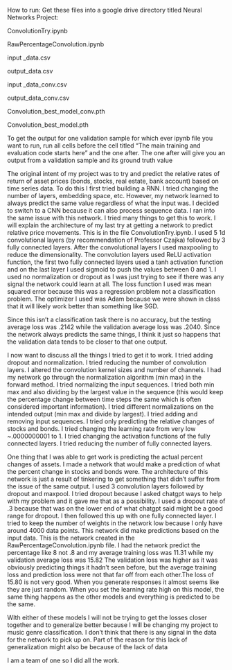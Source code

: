 How to run:
Get these files into a google drive directory titled Neural Networks Project:

ConvolutionTry.ipynb

RawPercentageConvolution.ipynb

input _data.csv

output_data.csv

input _data_conv.csv

output_data_conv.csv

Convolution_best_model_conv.pth

Convolution_best_model.pth

To get the output for one validation sample for which ever ipynb file you want to run, run all cells before the cell titled “The main training and evaluation code starts here” and the one after. The one after will give you an output from a validation sample and its ground truth value

	

The original intent of my project was to try and predict the relative rates of return of asset prices (bonds, stocks, real estate, bank account)
based on time series data. To do this I first tried building a RNN. I tried changing the number of layers, embedding space, etc. However, my network
learned to always predict the same value regardless of what the input was. I decided to switch to a CNN because it can also process sequence data. 
I ran into the same issue with this network. I tried many things to get this to work. I will explain the architecture of my last try at getting a 
network to predict relative price movements. This is in the file ConvolutionTry.ipynb. I used 5 1d convolutional layers (by recommendation of 
Professor Czajka) followed by 3 fully connected layers. After the convolutional layers I used maxpooling to reduce the dimensionality. The convolution
layers used ReLU activation function, the first two fully connected layers used a tanh activation function and on the last layer I used sigmoid 
to push the values between 0 and 1. I used no normalization or dropout as I was just trying to see if there was any signal the network could learn 
at all. The loss function I used was mean squared error because this was a regression problem not a classification problem. The optimizer I used
was Adam because we were shown in class that it will likely work better than something like SGD. 

Since this isn’t a classification task there is no accuracy, but the testing average loss was .2142 while the validation average loss was .2040. 
Since the network always predicts the same things, I think it just so happens that the validation data tends to be closer to that one output.

I now want to discuss all the things I tried to get it to work. I tried adding dropout and normalization. I tried reducing the number of convolution
layers. I altered the convolution kernel sizes and number of channels. I had my network go through the normalization algorithm (min max) in the forward
method. I tried normalizing the input sequences. I tried both min max and also dividing by the largest value in the sequence (this would keep the 
percentage change between time steps the same which is often considered important information). I tried different normalizations on the intended 
output (min max and divide by largest).  I tried adding and removing input sequences. I tried only predicting the relative changes of stocks and 
bonds. I tried changing the learning rate from very low ~.0000000001 to 1. I tried changing the activation functions of the fully connected layers.
I tried reducing the number of fully connected layers.

One thing that I was able to get work is predicting the actual percent changes of assets. I made a network that would make a prediction of what the 
percent change in stocks and bonds were. The architecture of this network is just a result of tinkering to get something that didn’t suffer from the
issue of the same output. I used 3 convolution layers followed by dropout and maxpool. I tried dropout because I asked chatgpt ways to help with my 
problem and it gave me that as a possibility. I used a dropout rate of .3 because that was on the lower end of what chatgpt said might be a good range
for dropout. I then followed this up with one fully connected layer. I tried to keep the number of weights in the network low because I only have around
4000 data points. This network did make predictions based on the input data. This is the network created in the RawPercentageConvolution.ipynb file.
I had the network predict the percentage like 8 not .8 and my average training loss was 11.31  while my validation average loss was 15.82 The validation
loss was higher as it was obviously predicting things it hadn’t seen before, but the average training loss and prediction loss were not that far off from
each other.The loss of 15.80 is not very good. When you generate responses it almost seems like they are just random. When you set the learning rate high 
on this model, the same thing happens as the other models and everything is predicted to be the same.

WIth either of these models I will not be trying to get the losses closer together and to generalize better because I will be changing my project to
music genre classification. I don’t think that there is any signal in the data for the network to pick up on. Part of the reason for this lack of generalization
might also be because of the lack of data

I am a team of one so I did all the work.
